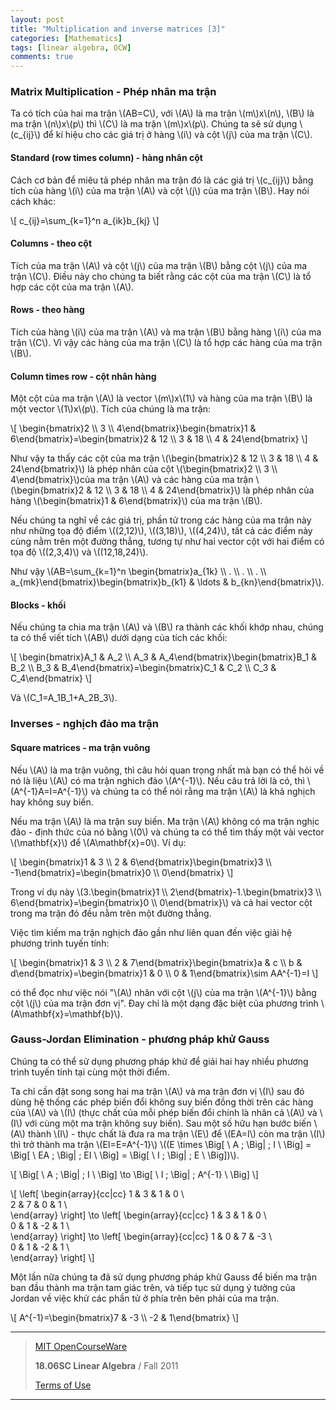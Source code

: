 ```yaml
---
layout: post
title: "Multiplication and inverse matrices [3]"
categories: [Mathematics]
tags: [linear algebra, OCW]
comments: true
---
```


### Matrix Multiplication - Phép nhân ma trận

Ta có tích của hai ma trận \\(AB=C\\), với \\(A\\) là ma trận \\(m\\)x\\(n\\), \\(B\\) là ma trận \\(n\\)x\\(p\\) thì \\(C\\) là ma trận \\(m\\)x\\(p\\). Chúng ta sẽ sử dụng \\(c_{ij}\\) để kí hiệu cho các giá trị ở hàng \\(i\\) và cột \\(j\\) của ma trận \\(C\\).

#### Standard (row times column) - hàng nhân cột

Cách cơ bản để miêu tả phép nhân ma trận đó là các giá trị \\(c_{ij}\\) bằng tích của hàng \\(i\\) của ma trận \\(A\\) và cột \\(j\\) của ma trận \\(B\\). Hay nói cách khác:

\\[
c_{ij}=\sum_{k=1}^n a_{ik}b_{kj}
\\]

#### Columns - theo cột

Tích của ma trận \\(A\\) và cột \\(j\\) của ma trận \\(B\\) bằng cột \\(j\\) của ma trận \\(C\\). Điều này cho chúng ta biết rằng các cột của ma trận \\(C\\) là tổ hợp các cột của ma trận \\(A\\).

#### Rows - theo hàng

Tích của hàng \\(i\\) của ma trận \\(A\\) và ma trận \\(B\\) bằng hàng \\(i\\) của ma trận \\(C\\). Vì vậy các hàng của ma trận \\(C\\) là tổ hợp các hàng của ma trận \\(B\\).

#### Column times row - cột nhân hàng

Một cột của ma trận \\(A\\) là vector \\(m\\)x\\(1\\) và hàng của ma trận \\(B\\) là một vector \\(1\\)x\\(p\\). Tích của chúng là ma trận:

\\[
\begin{bmatrix}2 \\\ 3 \\\ 4\end{bmatrix}\begin{bmatrix}1 & 6\end{bmatrix}=\begin{bmatrix}2 & 12 \\\ 3 & 18 \\\ 4 & 24\end{bmatrix}
\\]

Như vậy ta thấy các cột của ma trận \\(\begin{bmatrix}2 & 12 \\\ 3 & 18 \\\ 4 & 24\end{bmatrix}\\) là phép nhân của cột \\(\begin{bmatrix}2 \\\ 3 \\\ 4\end{bmatrix}\\)của ma trận \\(A\\) và các hàng của ma trận \\(\begin{bmatrix}2 & 12 \\\ 3 & 18 \\\ 4 & 24\end{bmatrix}\\) là phép nhân của hàng \\(\begin{bmatrix}1 & 6\end{bmatrix}\\) của ma trận \\(B\\).

Nếu chúng ta nghĩ về các giá trị, phần tử trong các hàng của ma trận này như những tọa độ điểm \\((2,12)\\), \\((3,18)\\), \\((4,24)\\), tất cả các điểm này cùng nằm trên một đường thẳng, tương tự như hai vector cột với hai điểm có tọa độ \\((2,3,4)\\) và \\((12,18,24)\\).

Như vậy \\(AB=\sum_{k=1}^n \begin{bmatrix}a_{1k} \\\ . \\\ . \\\ . \\\ a_{mk}\end{bmatrix}\begin{bmatrix}b_{k1} & \ldots & b_{kn}\end{bmatrix}\\).

#### Blocks - khối

Nếu chúng ta chia ma trận \\(A\\) và \\(B\\) ra thành các khối khớp nhau, chúng ta có thể viết tích \\(AB\\) dưới dạng của tích các khối:

\\[
\begin{bmatrix}A_1 & A_2 \\\ A_3 & A_4\end{bmatrix}\begin{bmatrix}B_1 & B_2 \\\ B_3 & B_4\end{bmatrix}=\begin{bmatrix}C_1 & C_2 \\\ C_3 & C_4\end{bmatrix}
\\]

Và \\(C_1=A_1B_1+A_2B_3\\).

### Inverses - nghịch đảo ma trận

#### Square matrices - ma trận vuông

Nếu \\(A\\) là ma trận vuông, thì câu hỏi quan trọng nhất mà bạn có thể hỏi về nó là liệu \\(A\\) có ma trận nghich đảo \\(A^{-1}\\). Nếu câu trả lời là có, thì \\(A^{-1}A=I=A^{-1}\\) và chúng ta có thể nói rằng ma trận \\(A\\) là khả nghịch hay không suy biến.

Nếu ma trận \\(A\\) là ma trận suy biến. Ma trận \\(A\\) không có ma trận nghịc đảo - định thức của nó bằng \\(0\\) và chúng ta có thể tìm thấy một vài vector \\(\mathbf{x}\\) để \\(A\mathbf{x}=0\\). Ví dụ:

\\[
\begin{bmatrix}1 & 3 \\\ 2 & 6\end{bmatrix}\begin{bmatrix}3 \\\ -1\end{bmatrix}=\begin{bmatrix}0 \\\ 0\end{bmatrix}
\\]

Trong ví dụ này \\(3.\begin{bmatrix}1 \\\ 2\end{bmatrix}-1.\begin{bmatrix}3 \\\ 6\end{bmatrix}=\begin{bmatrix}0 \\\ 0\end{bmatrix}\\) và cả hai vector cột trong ma trận đó đều nằm trên một đường thẳng.

Việc tìm kiếm ma trận nghịch đảo gần như liên quan đến việc giải hệ phương trình tuyến tính:

\\[
\begin{bmatrix}1 & 3 \\\ 2 & 7\end{bmatrix}\begin{bmatrix}a & c \\\ b & d\end{bmatrix}=\begin{bmatrix}1 & 0 \\\ 0 & 1\end{bmatrix}\sim AA^{-1}=I
\\]

có thể đọc như việc nói "\\(A\\) nhân với cột \\(j\\) của ma trận \\(A^{-1}\\) bằng cột \\(j\\) của ma trận đơn vị". Đay chỉ là một dạng đặc biệt của phương trình \\(A\mathbf{x}=\mathbf{b}\\).

### Gauss-Jordan Elimination - phương pháp khử Gauss

Chúng ta có thể sử dụng phương pháp khử để giải hai hay nhiều phương trình tuyến tính tại cùng một thời điểm.

Ta chỉ cần đặt song song hai ma trận \\(A\\) và ma trận đơn vị \\(I\\) sau đó dùng hệ thống các phép biến đổi không suy biến đồng thời trên các hàng của \\(A\\) và \\(I\\) (thực chất của mỗi phép biến đổi chính là nhân cả \\(A\\) và \\(I\\) với cùng một ma trận không suy biến). Sau một số hữu hạn bước biến \\(A\\) thành \\(I\\) - thực chất là đưa ra ma trận \\(E\\) để \\(EA=I\\) còn ma trận \\(I\\) thì trở thành ma trận \\(EI=E=A^{-1}\\)
\\((E \times \Big[ \ A \; \Big| \; I \ \Big] = \Big[ \ EA \; \Big| \; EI \ \Big] = \Big[ \ I \; \Big| \; E \ \Big])\\).

\\[
\Big[ \ A \; \Big| \; I \ \Big] \to \Big[ \ I \; \Big| \; A^{-1} \ \Big]
\\]

\\[
\left[ \begin{array}{cc|cc}
1 & 3 & 1 & 0 \\\
2 & 7 & 0 & 1 \\\
\end{array} \right] \to 
\left[ \begin{array}{cc|cc}
1 & 3 & 1 & 0 \\\
0 & 1 & -2 & 1 \\\
\end{array} \right] \to
\left[ \begin{array}{cc|cc}
1 & 0 & 7 & -3 \\\
0 & 1 & -2 & 1 \\\
\end{array} \right]
\\]

Một lần nữa chúng ta đã sử dụng phương pháp khử Gauss để biến ma trận ban đầu thành ma trận tam giác trên, và tiếp tục sử dụng ý tưởng của Jordan về việc khử các phần tử ở phía trên bên phải của ma trận.

\\[
A^{-1}=\begin{bmatrix}7 & -3 \\\ -2 & 1\end{bmatrix}
\\]

---
> [MIT OpenCourseWare](https://ocw.mit.edu)
>
> **18.06SC Linear Algebra** / Fall 2011
>
> [Terms of Use](https://ocw.mit.edu/terms/)

---
